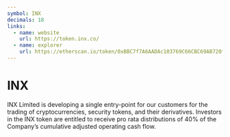 ```yaml
---
symbol: INX
decimals: 18
links:
  - name: website
    url: https://token.inx.co/
  - name: explorer
    url: https://etherscan.io/token/0xBBC7f7A6AADAc103769C66CBC69AB720f7F9Eae3
---
```


# INX

INX Limited is developing a single entry-point for our customers for the trading of cryptocurrencies, security tokens, and their derivatives. Investors in the INX token are entitled to receive pro rata distributions of 40% of the Company’s cumulative adjusted operating cash flow.
